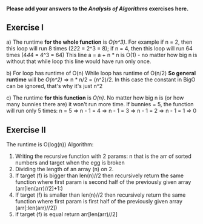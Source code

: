 #### Please add your answers to the ***Analysis of  Algorithms*** exercises here.

## Exercise I

a)
The runtime **for the whole function** is *O(n^3)*. 
For example if n = 2, then this loop will run 8 times (2*2*2 = 2^3 = 8); if n = 4, then this loop will run 64 times (4*4*4 = 4^3 = 64)
This line a = a + n * n is O(1) - no matter how big n is without that while loop this line would have run only once.

b)
For loop has runtime of O(n)
While loop has runtime of O(n/2)
**So general runtime** will be *O(n^2)* => n * n/2 = (n^2)/2. In this case the constant in BigO can be ignored, that's why it's just n^2


c)
The runtime **for this function** is *O(n)*.
No matter how big n is (or how many bunnies there are) it won't run more time. If bunnies = 5, the function will run only 5 times:
n = 5 => n - 1 = 4 => n - 1 = 3 => n - 1 = 2 => n - 1 = 1 => 0

## Exercise II
The runtime is O(log(n))
Algorithm:
1) Writing the recursive function with 2 params: n that is the arr of sorted numbers and target when the egg is broken
2) Dividing the length of an array (n) on 2. 
3) If target (f) is bigger than len(n)//2 then recursively return the same function where first param is second half of the previously given array (arr[len(arr)//2]+1:)
4) If target (f) is smaller than len(n)//2 then recursively return the same function where first param is first half of the previously given array (arr[:len(arr)//2])
5) if target (f) is equal return arr[len(arr)//2]